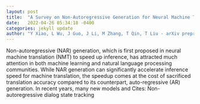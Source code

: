 ```yaml
---
layout: post
title:  "A Survey on Non-Autoregressive Generation for Neural Machine Translation and Beyond"
date:   2022-04-26 05:34:18 -0400
categories: jekyll update
author: "Y Xiao, L Wu, J Guo, J Li, M Zhang, T Qin, T Liu - arXiv preprint arXiv:2204.09269, 2022"
---
```

Non-autoregressive (NAR) generation, which is first proposed in neural machine translation (NMT) to speed up inference, has attracted much attention in both machine learning and natural language processing communities. While NAR generation can significantly accelerate inference speed for machine translation, the speedup comes at the cost of sacrificed translation accuracy compared to its counterpart, auto-regressive (AR) generation. In recent years, many new models and Cites: Non-autoregressive dialog state tracking